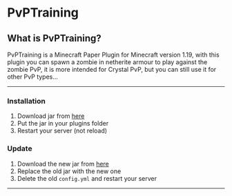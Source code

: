 ﻿# PvPTraining

## What is PvPTraining?

PvPTraining is a Minecraft Paper Plugin for Minecraft version 1.19, with this plugin you can spawn a zombie in netherite armour to play against the zombie PvP, it is more intended for Crystal PvP, but you can still use it for other PvP types...

<hr>

### Installation
1. Download jar from [here](https://github.com/MioArchive/PvPTraining/releases/latest)
2. Put the jar in your plugins folder
3. Restart your server (not reload)

### Update
1. Download the new jar from [here](https://github.com/MioArchive/PvPTraining/releases/latest)
2. Replace the old jar with the new one
3. Delete the old `config.yml` and restart your server

<hr>
